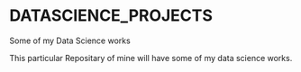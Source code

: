 # DATASCIENCE_PROJECTS
Some of my Data Science works

This particular Repositary of mine will have some of my data science works.
